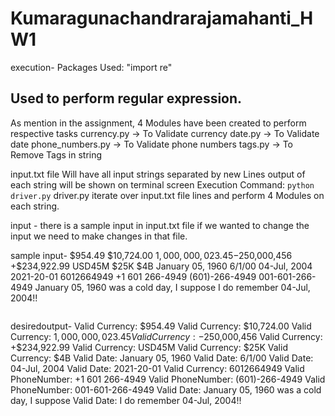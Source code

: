 # Kumaragunachandrarajamahanti_HW1
execution- Packages Used: "import re"

Used to perform regular expression.
----------------
As mention in the assignment, 4 Modules have been created to perform respective tasks
currency.py -> To Validate currency
date.py -> To Validate date
phone_numbers.py -> To Validate phone numbers
tags.py -> To Remove Tags in string

input.txt file Will have all input strings separated by new Lines
output of each string will be shown on terminal screen
Execution Command: `python driver.py`
driver.py iterate over input.txt file lines and perform 4 Modules on each string.

input - there is a sample input in input.txt file if we wanted to change the input we need to make changes in that file.

sample input-
$954.49
$10,724.00
$1,000,000,023.45
-$250,000,456
+$234,922.99
USD45M
$25K
$4B 
January 05, 1960
6/1/00
04-Jul, 2004
2021-20-01 
6012664949
+1 601 266-4949
(601)-266-4949
001-601-266-4949 
January 05, 1960 was a cold day, I suppose
I do remember 04-Jul, 2004!!
<html>
<body>
<div>
<img>
  
  desiredoutput-
  Valid Currency: $954.49
Valid Currency: $10,724.00
Valid Currency: $1,000,000,023.45
Valid Currency: -$250,000,456
Valid Currency: +$234,922.99
Valid Currency: USD45M
Valid Currency: $25K
Valid Currency: $4B
Valid Date: January 05, 1960
Valid Date: 6/1/00
Valid Date: 04-Jul, 2004
Valid Date: 2021-20-01
Valid Currency: 6012664949
Valid PhoneNumber: +1 601 266-4949
Valid PhoneNumber: (601)-266-4949
Valid PhoneNumber: 001-601-266-4949
Valid Date: January 05, 1960 was a cold day, I suppose
Valid Date: I do remember 04-Jul, 2004!!
